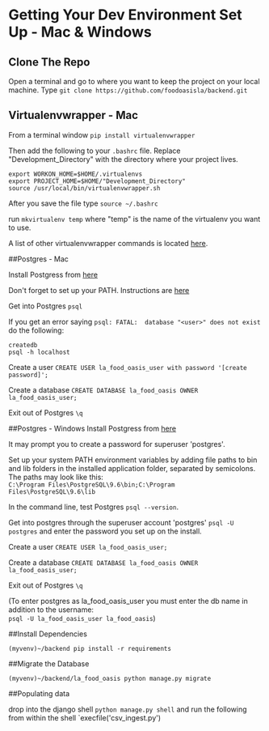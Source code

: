 # Getting Your Dev Environment Set Up - Mac & Windows

## Clone The Repo

Open a terminal and go to where you want to keep the project on your local machine.
Type `git clone https://github.com/foodoasisla/backend.git`

## Virtualenvwrapper - Mac

From a terminal window `pip install virtualenvwrapper`

Then add the following to your `.bashrc` file. Replace "Development_Directory" with the directory where your project lives.

    export WORKON_HOME=$HOME/.virtualenvs
    export PROJECT_HOME=$HOME/"Development_Directory"
    source /usr/local/bin/virtualenvwrapper.sh

After you save the file type `source ~/.bashrc`

run `mkvirtualenv temp` where "temp" is the name of the virtualenv you want to use.

A list of other virtualenvwrapper commands is located [here](http://virtualenvwrapper.readthedocs.io/en/latest/install.html).

##Postgres - Mac

Install Postgress from [here](http://postgresapp.com/)

Don't forget to set up your PATH. Instructions are [here](http://postgresapp.com/documentation/cli-tools.html)

Get into Postgres `psql`

If you get an error saying `psql: FATAL:  database "<user>" does not exist` do the following:

    createdb
    psql -h localhost

Create a user
    `CREATE USER la_food_oasis_user with password '[create password]';`

Create a database
    `CREATE DATABASE la_food_oasis OWNER la_food_oasis_user;`

Exit out of Postgres `\q`

##Postgres - Windows
Install Postgress from [here](http://www.enterprisedb.com/products-services-training/pgdownload#windows)

It may prompt you to create a password for superuser 'postgres'.

Set up your system PATH environment variables by adding file paths to bin and lib folders in the installed application folder, separated by semicolons. The paths may look like this: </br>
`C:\Program Files\PostgreSQL\9.6\bin;C:\Program Files\PostgreSQL\9.6\lib`

In the command line, test Postgres `psql --version`.

Get into postgres through the superuser account 'postgres' `psql -U postgres` and enter the password you set up on the install.

Create a user
    `CREATE USER la_food_oasis_user;`

Create a database
    `CREATE DATABASE la_food_oasis OWNER la_food_oasis_user;`

Exit out of Postgres `\q`

(To enter postgres as la_food_oasis_user you must enter the db name in addition to the username: </br>
`psql -U la_food_oasis_user la_food_oasis`)

##Install Dependencies

`(myvenv)~/backend pip install -r requirements`

##Migrate the Database

`(myvenv)~/backend/la_food_oasis python manage.py migrate`

##Populating data

drop into the django shell `python manage.py shell`
and run the following from within the shell `execfile('csv_ingest.py')

